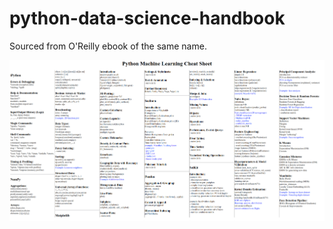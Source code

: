 # python-data-science-handbook
Sourced from O'Reilly ebook of the same name.

![table of contents](toc.png)
